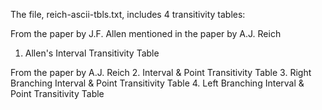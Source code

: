 The file, reich-ascii-tbls.txt, includes 4 transitivity tables:

From the paper by J.F. Allen mentioned in the paper by A.J. Reich
1. Allen's Interval Transitivity Table

From the paper by A.J. Reich
2. Interval & Point Transitivity Table
3. Right Branching Interval & Point Transitivity Table
4. Left Branching Interval & Point Transitivity Table
